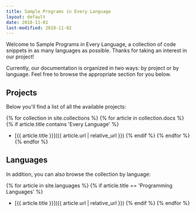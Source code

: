 ```yaml
---
title: Sample Programs in Every Language
layout: default
date: 2018-11-01
last-modified: 2018-11-02
---
```


Welcome to Sample Programs in Every Language, a collection of code snippets
in as many languages as possible. Thanks for taking an interest in our project!

Currently, our documentation is organized in two ways: by project or by language.
Feel free to browse the appropriate section for you below.

## Projects

Below you'll find a list of all the available projects:

{% for collection in site.collections %}
  {% for article in collection.docs %}
    {% if article.title contains 'Every Language' %}
  - [{{ article.title }}]({{ article.url | relative_url }})
    {% endif %}
  {% endfor %}
{% endfor %}

## Languages

In addition, you can also browse the collection by language:

{% for article in site.languages %}
  {% if article.title == 'Programming Languages' %}
  - [{{ article.title }}]({{ article.url | relative_url }})
  {% endif %}
{% endfor %}
